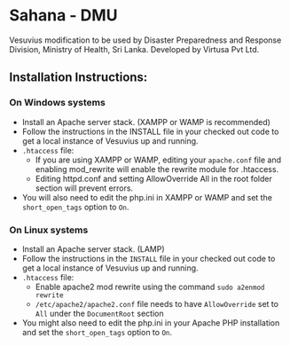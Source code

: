 # Sahana - DMU


Vesuvius modification to be used by Disaster Preparedness and Response Division, Ministry of Health, Sri Lanka. Developed by Virtusa Pvt Ltd.

## Installation Instructions:

### On Windows systems
- Install an Apache server stack. (XAMPP or WAMP is recommended)
- Follow the instructions in the INSTALL file in your checked out code to get a local instance of Vesuvius up and running.
- ```.htaccess``` file:
  - If you are using XAMPP or WAMP, editing your ```apache.conf``` file and enabling mod_rewrite will enable the rewrite module for .htaccess.
  - Editing httpd.conf and setting AllowOverride All in the root folder section will prevent errors.
- You will also need to edit the php.ini in XAMPP or WAMP and set the ```short_open_tags``` option to ```On```. 

### On Linux systems

- Install an Apache server stack. (LAMP)
- Follow the instructions in the ```INSTALL``` file in your checked out code to get a local instance of Vesuvius up and running.
- ```.htaccess``` file:
  - Enable apache2 mod rewrite using the command ```sudo a2enmod rewrite```
  - ```/etc/apache2/apache2.conf``` file needs to have ```AllowOverride``` set to ```All``` under the ```DocumentRoot``` section
- You might also need to edit the php.ini in your Apache PHP installation and set the ```short_open_tags``` option to ```On```. 
